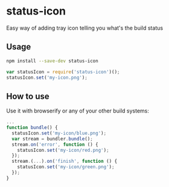 # status-icon
Easy way of adding tray icon telling you what's the build status

## Usage
```bash
npm install --save-dev status-icon
```

```js
var statusIcon = require('status-icon')();
statusIcon.set('my-icon.png');
```

## How to use
Use it with browserify or any of your other build systems:
```js
...
function bundle() {
  statusIcon.set('my-icon/blue.png');
  var stream = bundler.bundle();
  stream.on('error', function () {
    statusIcon.set('my-icon/red.png');
  });
  stream.(...).on('finish', function () {
    statusIcon.set('my-icon/green.png');
  });
}
```
